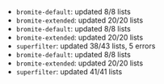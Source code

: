 * `bromite-default`: updated 8/8 lists
* `bromite-extended`: updated 20/20 lists
* `bromite-default`: updated 8/8 lists
* `bromite-extended`: updated 20/20 lists
* `superfilter`: updated 38/43 lists, 5 errors
* `bromite-default`: updated 8/8 lists
* `bromite-extended`: updated 20/20 lists
* `superfilter`: updated 41/41 lists
